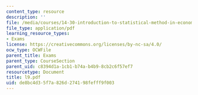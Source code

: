 ```yaml
---
content_type: resource
description: ''
file: /media/courses/14-30-introduction-to-statistical-method-in-economics-spring-2006/de8bc4d35f7a826d274198fefff9f003_l9.pdf
file_type: application/pdf
learning_resource_types:
- Exams
license: https://creativecommons.org/licenses/by-nc-sa/4.0/
ocw_type: OCWFile
parent_title: Exams
parent_type: CourseSection
parent_uid: c8394d1a-1cb1-b74a-b4b9-8cb2c6f57ef7
resourcetype: Document
title: l9.pdf
uid: de8bc4d3-5f7a-826d-2741-98fefff9f003
---
```

